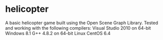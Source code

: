 helicopter
==========

A basic helicopter game built using the Open Scene Graph Library. Tested and working with the following compilers: Visual Studio 2010 on 64-bit Windows 8.1 G++ 4.8.2 on 64-bit Linux CentOS 6.4
